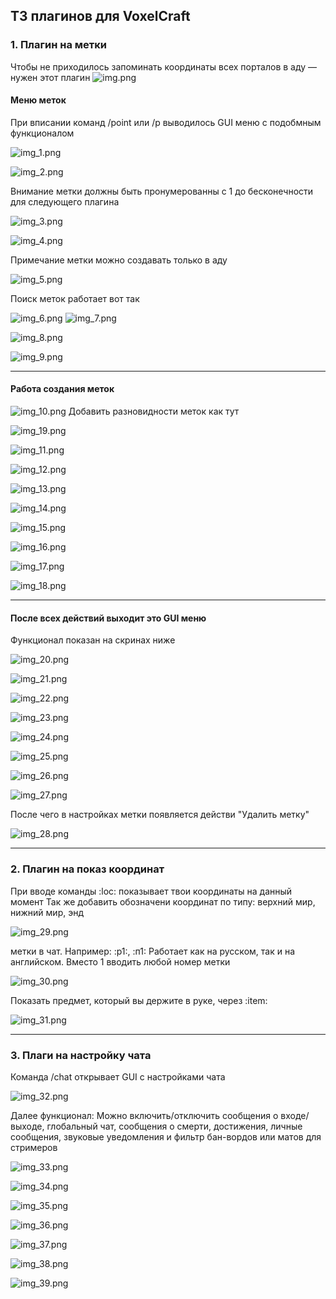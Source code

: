 ## ТЗ плагинов для VoxelCraft

### 1. Плагин на метки

Чтобы не приходилось запоминать координаты всех порталов в аду — нужен этот плагин 
![img.png](img.png)
#### Меню меток
При вписании команд /point или /p выводилось GUI меню с подобмным функционалом

![img_1.png](img_1.png)

![img_2.png](img_2.png)

Внимание метки должны быть пронумерованны с 1 до бесконечности для следующего плагина

![img_3.png](img_3.png)

![img_4.png](img_4.png)

Примечание метки можно создавать только в аду

![img_5.png](img_5.png)

Поиск меток работает вот так

![img_6.png](img_6.png)
![img_7.png](img_7.png)

![img_8.png](img_8.png)

![img_9.png](img_9.png)

----

#### Работа создания меток
![img_10.png](img_10.png)
Добавить разновидности меток как тут

![img_19.png](img_19.png)

![img_11.png](img_11.png)

![img_12.png](img_12.png)

![img_13.png](img_13.png)

![img_14.png](img_14.png)

![img_15.png](img_15.png)

![img_16.png](img_16.png)

![img_17.png](img_17.png)

![img_18.png](img_18.png)

---

#### После всех действий выходит это GUI меню
Функционал показан на скринах ниже

![img_20.png](img_20.png)

![img_21.png](img_21.png)

![img_22.png](img_22.png)

![img_23.png](img_23.png)

![img_24.png](img_24.png)

![img_25.png](img_25.png)

![img_26.png](img_26.png)

![img_27.png](img_27.png)

После чего в настройках метки появляется действи "Удалить метку"

![img_28.png](img_28.png)

---

### 2. Плагин на показ координат

При вводе команды :loc: показывает твои координаты на данный момент
Так же добавить обозначени координат по типу: верхний мир, нижний мир, энд

![img_29.png](img_29.png)

метки в чат. Например: :p1:, :п1: Работает как на русском, так и на английском. Вместо 1 вводить любой номер метки

![img_30.png](img_30.png)

Показать предмет, который вы держите в руке, через :item:

![img_31.png](img_31.png)

----

### 3. Плаги на настройку чата

Команда /chat открывает GUI с настройками чата

![img_32.png](img_32.png)

Далее функционал:
Можно включить/отключить сообщения о входе/выходе, глобальный чат, сообщения о смерти, достижения, личные сообщения, звуковые уведомления и фильтр бан-вордов или матов для стримеров

![img_33.png](img_33.png)

![img_34.png](img_34.png)

![img_35.png](img_35.png)

![img_36.png](img_36.png)

![img_37.png](img_37.png)

![img_38.png](img_38.png)

![img_39.png](img_39.png)

